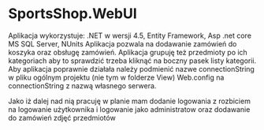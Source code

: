 # SportsShop.WebUI
Aplikacja wykorzystuje:
.NET w wersji 4.5,
Entity Framework, 
Asp .net core
MS SQL Server,
NUnits
Aplikacja pozwala na dodawanie zamówień do koszyka oraz obsługę zamówień. Aplikacja grupuję też przedmioty po ich kategoriach aby to sprawdzić trzeba kliknąć na boczny pasek listy kategorii.
Aby aplikacja poprawnie działała należy podmienić nazwe connectionString w pliku ogólnym projektu (nie tym w folderze View) Web.config na connectionString z nazwą własnego serwera.
 
Jako iż dalej nad nią pracuję w planie mam dodanie logowania z rozbiciem na logowanie użytkownika i logowanie jako administratow oraz dodawanie do zamówień zdjęć przedmiotów
